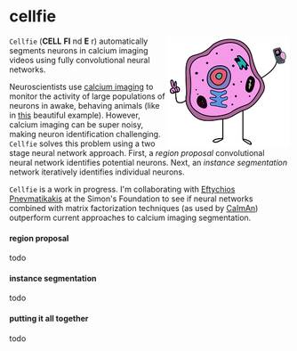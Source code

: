 # cellfie

<a href="https://www.teepublic.com/tank-top/2147895-cell-fie"><img src="images/cellfie.png" align=right></a>

`Cellfie` (**CELL** **FI** nd **E** r) automatically segments neurons in calcium imaging videos using fully convolutional neural networks.

Neuroscientists use [calcium imaging](https://en.wikipedia.org/wiki/Calcium_imaging) to monitor the activity of large populations of neurons in awake, behaving animals (like in [this](https://www.youtube.com/watch?v=Nxa19uWC_oA) beautiful example). However, calcium imaging can be super noisy, making neuron identification challenging. `Cellfie` solves this problem using a two stage neural network approach. First, a *region proposal* convolutional neural network identifies potential neurons. Next, an *instance segmentation* network iteratively identifies individual neurons.

`Cellfie` is a work in progress. I'm collaborating with [Eftychios Pnevmatikakis](https://www.simonsfoundation.org/team/eftychios-a-pnevmatikakis/) at the Simon's Foundation to see if neural networks combined with matrix factorization techniques (as used by [CaImAn](https://github.com/flatironinstitute/CaImAn/blob/master/README.md)) outperform current approaches to calcium imaging segmentation.


#### region proposal
todo

#### instance segmentation
todo

#### putting it all together
todo
